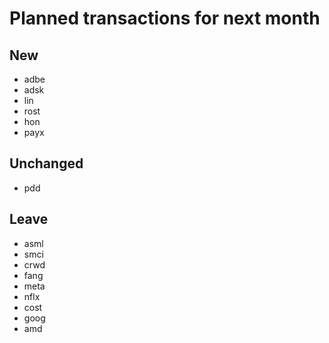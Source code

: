 # Planned transactions for next month

## New
+ adbe
+ adsk
+ lin
+ rost
+ hon
+ payx
## Unchanged
* pdd
## Leave
- asml
- smci
- crwd
- fang
- meta
- nflx
- cost
- goog
- amd